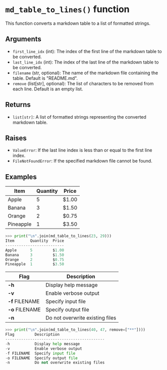 # `md_table_to_lines()` function

This function converts a markdown table to a list of formatted strings.

## Arguments

- `first_line_idx` (int): The index of the first line of the markdown table to be converted.
- `last_line_idx` (int): The index of the last line of the markdown table to be converted.
- `filename` (str, optional): The name of the markdown file containing the table. Default is "README.md".
- `remove` (list[str], optional): The list of characters to be removed from each line. Default is an empty list.

## Returns

- `list[str]`: A list of formatted strings representing the converted markdown table.

## Raises

- `ValueError`: If the last line index is less than or equal to the first line index.
- `FileNotFoundError`: If the specified markdown file cannot be found.

## Examples

| Item      | Quantity | Price |
| --------- | -------- | ----- |
| Apple     | 5        | $1.00 |
| Banana    | 3        | $1.50 |
| Orange    | 2        | $0.75 |
| Pineapple | 1        | $3.50 |

```python
>>> print("\n".join(md_table_to_lines(23, 29)))
Item       Quantity  Price
--------------------------
Apple      5         $1.00
Banana     3         $1.50
Orange     2         $0.75
Pineapple  1         $3.50

```

| Flag            | Description                     |
| --------------- | ------------------------------- |
| **-h**          | Display help message            |
| **-v**          | Enable verbose output           |
| **-f** FILENAME | Specify input file              |
| **-o** FILENAME | Specify output file             |
| **-n**          | Do not overwrite existing files |

```python
>>> print("\n".join(md_table_to_lines(40, 47, remove=["**"])))
Flag         Description
--------------------------------------------
-h           Display help message
-v           Enable verbose output
-f FILENAME  Specify input file
-o FILENAME  Specify output file
-n           Do not overwrite existing files

```
